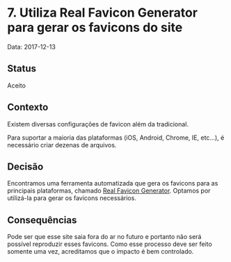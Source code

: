 # 7. Utiliza Real Favicon Generator para gerar os favicons do site

Data: 2017-12-13

## Status

Aceito

## Contexto

Existem diversas configurações de favicon além da tradicional.

Para suportar a maioria das plataformas (iOS, Android, Chrome, IE, etc...), é
necessário criar dezenas de arquivos.

## Decisão

Encontramos uma ferramenta automatizada que gera os favicons para as principais
plataformas, chamado [Real Favicon Generator](https://realfavicongenerator.net).
Optamos por utilizá-la para gerar os favicons necessários.

## Consequências

Pode ser que esse site saia fora do ar no futuro e portanto não será possível
reproduzir esses favicons. Como esse processo deve ser feito somente uma vez,
acreditamos que o impacto é bem controlado. 
